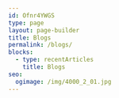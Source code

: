 ```yaml
---
id: Ofnr4YWGS
type: page
layout: page-builder
title: Blogs
permalink: /blogs/
blocks:
  - type: recentArticles
    title: Blogs
seo:
  ogimage: /img/4000_2_01.jpg
---
```


